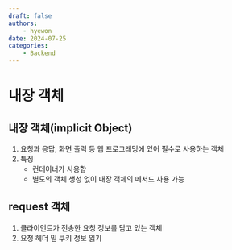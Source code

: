 ```yaml
---
draft: false
authors:
    - hyewon
date: 2024-07-25
categories:
    - Backend
---
```


# 내장 객체

<!-- more -->

## 내장 객체(implicit Object)

1. 요청과 응답, 화면 출력 등 웹 프로그래밍에 있어 필수로 사용하는 객체
2. 특징
    - 컨테이너가 사용합
    - 별도의 객체 생성 없이 내장 객체의 메서드 사용 가능

## request 객체

1. 클라이언트가 전송한 요청 정보를 담고 있는 객체
2. 요청 헤더 밑 쿠키 정보 읽기

